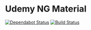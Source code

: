 # Udemy NG Material

[![Dependabot Status](https://api.dependabot.com/badges/status?host=github&repo=joma74/udemy-ng-material)](https://dependabot.com) [![Build Status](https://travis-ci.org/joma74/udemy-ng-material.svg?branch=initial-setup)](https://travis-ci.org/joma74/udemy-ng-material)
